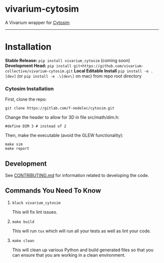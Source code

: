 # vivarium-cytosim

A Vivarium wrapper for [Cytosim](https://gitlab.com/f-nedelec/cytosim)

---

# Installation

**Stable Release:** `pip install vivarium_cytosim` (coming soon)<br>
**Development Head:** `pip install git+https://github.com/vivarium-collective/vivarium-cytosim.git`
**Local Editable Install** `pip install -e .[dev]` (or `pip install -e .\[dev\]` on mac) from repo root directory

### Cytosim Installation

First, clone the repo:

    git clone https://gitlab.com/f-nedelec/cytosim.git

Change the header to allow for 3D in file src/math/dim.h:

    #define DIM 3 # instead of 2

Then, make the executable (avoid the GLEW functionality):

    make sim
    make report

## Development

See [CONTRIBUTING.md](CONTRIBUTING.md) for information related to developing the code.

## Commands You Need To Know

1. `black vivarium_cytosim`

    This will fix lint issues.

2. `make build`

    This will run `tox` which will run all your tests as well as lint your code.

3. `make clean`

    This will clean up various Python and build generated files so that you can ensure that you are working in a clean environment.

